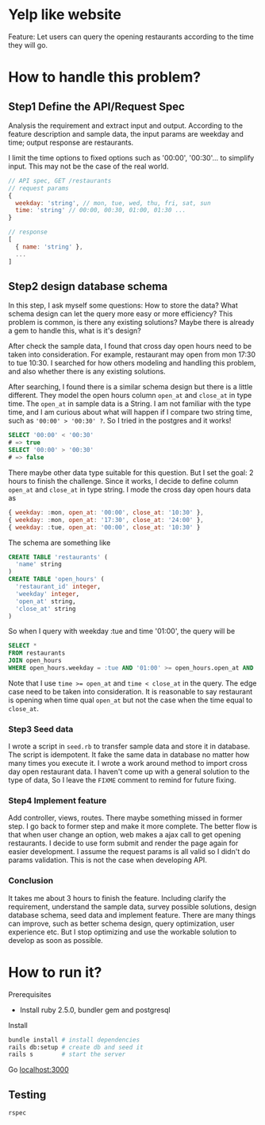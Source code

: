 # Yelp like website

Feature: Let users can query the opening restaurants according to the time they will go.

# How to handle this problem?

## Step1 Define the API/Request Spec

Analysis the requirement and extract input and output. According to the feature description and sample data, the input params are weekday and time; output response are restaurants.

I limit the time options to fixed options such as '00:00', '00:30'... to simplify input. This may not be the case of the real world.

```javascript
// API spec, GET /restaurants
// request params
{
  weekday: 'string', // mon, tue, wed, thu, fri, sat, sun
  time: 'string' // 00:00, 00:30, 01:00, 01:30 ...
}

// response
[
  { name: 'string' },
  ...
]
```

## Step2 design database schema

In this step, I ask myself some questions: How to store the data? What schema design can let the query more easy or more efficiency? This problem is common, is there any existing solutions? Maybe there is already a gem to handle this, what is it's design?

After check the sample data, I found that cross day open hours need to be taken into consideration. For example, restaurant may open from mon 17:30 to tue 10:30. I searched for how others modeling and handling this problem, and also whether there is any existing solutions.

After searching, I found there is a similar schema design but there is a little different. They model the open hours column `open_at` and `close_at` in type time. The `open_at` in sample data is a String. I am not familiar with the type time, and I am curious about what will happen if I compare two string time, such as `'00:00' > '00:30' ?`. So I tried in the postgres and it works!

```SQL
SELECT '00:00' < '00:30'
# => true
SELECT '00:00' > '00:30'
# => false
```

There maybe other data type suitable for this question. But I set the goal: 2 hours to finish the challenge. Since it works, I decide to define column `open_at` and `close_at` in type string. I mode the cross day open hours data as

```javascript
{ weekday: :mon, open_at: '00:00', close_at: '10:30' },
{ weekday: :mon, open_at: '17:30', close_at: '24:00' },
{ weekday: :tue, open_at: '00:00', close_at: '10:30' }
```

The schema are something like
```SQL
CREATE TABLE 'restaurants' (
  'name' string
)
CREATE TABLE 'open_hours' (
  'restaurant_id' integer,
  'weekday' integer,
  'open_at' string,
  'close_at' string
)
```

So when I query with weekday :tue and time '01:00', the query will be
 ```sql
 SELECT *
 FROM restaurants
 JOIN open_hours
 WHERE open_hours.weekday = :tue AND '01:00' >= open_hours.open_at AND '01:00' < open_hours.close_at
 ```

Note that I use `time >= open_at` and `time < close_at` in the query. The edge case need to be taken into consideration. It is reasonable to say restaurant is opening when time qual `open_at` but not the case when the time equal to `close_at`.

### Step3 Seed data

I wrote a script in `seed.rb` to transfer sample data and store it in database. The script is idempotent. It fake the same data in database no matter how many times you execute it. I wrote a work around method to import cross day open restaurant data. I haven't come up with a general solution to the type of data, So I leave the `FIXME` comment to remind for future fixing.

### Step4 Implement feature

Add controller, views, routes. There maybe something missed in former step. I go back to former step and make it more complete. The better flow is that when user change an option, web makes a ajax call to get opening restaurants. I decide to use form submit and render the page again for easier development. I assume the request params is all valid so I didn't do params validation. This is not the case when developing API.

### Conclusion

It takes me about 3 hours to finish the feature. Including clarify the requirement, understand the sample data, survey possible solutions, design database schema, seed data and implement feature. There are many things can improve, such as better schema design, query optimization, user experience etc. But I stop optimizing and use the workable solution to develop as soon as possible.

# How to run it?

Prerequisites

* Install ruby 2.5.0, bundler gem and postgresql

Install

```sh
bundle install # install dependencies
rails db:setup # create db and seed it
rails s        # start the server
```

Go [localhost:3000](http://localhost:3000)

## Testing

```sh
rspec
```
